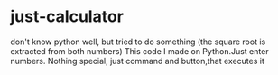 # just-calculator
don't know python well, but tried to do something
(the square root is extracted from both numbers)
This code I made on Python.Just enter numbers. 
Nothing special, just command and button,that executes it 
